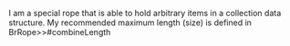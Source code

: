 I am a special rope that is able to hold arbitrary items in a collection data structure.
My recommended maximum length (size) is defined in BrRope>>#combineLength